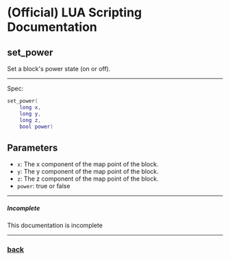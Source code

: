 
# (Official) LUA Scripting Documentation

## set_power

Set a block's power state (on or off).

___

Spec:

```lua
set_power(
	long x,
	long y,
	long z,
	bool power)
```

## Parameters

- `x`: The x component of the map point of the block.
- `y`: The y component of the map point of the block.
- `z`: The z component of the map point of the block.
- `power`: true or false

___

##### Incomplete

This documentation is incomplete

___

### [back](../other)
